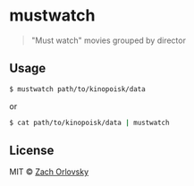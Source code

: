 # mustwatch

> "Must watch" movies grouped by director

## Usage

```bash
$ mustwatch path/to/kinopoisk/data
```

or

```bash
$ cat path/to/kinopoisk/data | mustwatch
```

## License

MIT © [Zach Orlovsky](https://orlovsky.rocks)
